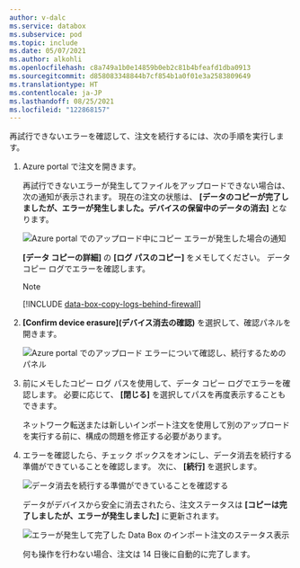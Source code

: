 ```yaml
---
author: v-dalc
ms.service: databox
ms.subservice: pod
ms.topic: include
ms.date: 05/07/2021
ms.author: alkohli
ms.openlocfilehash: c8a749a1b0e14859b0eb2c81b4bfeafd1dba0913
ms.sourcegitcommit: d858083348844b7cf854b1a0f01e3a2583809649
ms.translationtype: HT
ms.contentlocale: ja-JP
ms.lasthandoff: 08/25/2021
ms.locfileid: "122868157"
---
```

再試行できないエラーを確認して、注文を続行するには、次の手順を実行します。

1. Azure portal で注文を開きます。  

   再試行できないエラーが発生してファイルをアップロードできない場合は、次の通知が表示されます。 現在の注文の状態は、 **[データのコピーが完了しましたが、エラーが発生しました。デバイスの保留中のデータの消去]** となります。

   ![Azure portal でのアップロード中にコピー エラーが発生した場合の通知](media/data-box-review-nonretryable-errors/copy-errors-in-upload-01.png)

   **[データ コピーの詳細]** の **[ログ パスのコピー]** をメモしてください。 データ コピー ログでエラーを確認します。

   > [!NOTE]
   > [!INCLUDE [data-box-copy-logs-behind-firewall](data-box-copy-logs-behind-firewall.md)]

2. **[Confirm device erasure]\(デバイス消去の確認\)** を選択して、確認パネルを開きます。

   ![Azure portal でのアップロード エラーについて確認し、続行するためのパネル](media/data-box-review-nonretryable-errors/copy-errors-in-upload-02.png)

3. 前にメモしたコピー ログ パスを使用して、データ コピー ログでエラーを確認します。 必要に応じて、 **[閉じる]** を選択してパスを再度表示することもできます。 

   ネットワーク転送または新しいインポート注文を使用して別のアップロードを実行する前に、構成の問題を修正する必要があります。 <!--For guidance, see [Review copy errors in uploads from Azure Data Box and Azure Data Box Heavy devices](../articles/databox/data-box-troubleshoot-data-upload.md). - To make the Include, I needed to move this reference out of the main procedure.-->

4. エラーを確認したら、チェック ボックスをオンにし、データ消去を続行する準備ができていることを確認します。 次に、 **[続行]** を選択します。

   ![データ消去を続行する準備ができていることを確認する](media/data-box-review-nonretryable-errors/copy-errors-in-upload-03.png)

   データがデバイスから安全に消去されたら、注文ステータスは **[コピーは完了しましたが、エラーが発生しました]** に更新されます。

   ![エラーが発生して完了した Data Box のインポート注文のステータス表示](media/data-box-review-nonretryable-errors/copy-errors-in-upload-04.png)

   何も操作を行わない場合、注文は 14 日後に自動的に完了します。

